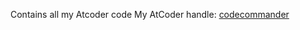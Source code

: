 Contains all my Atcoder code
My AtCoder handle: [codecommander](https://atcoder.jp/users/codecommander)